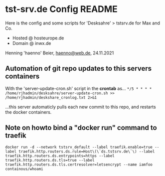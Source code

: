 # tst-srv.de Config README

Here is the config and some scripts for 'Desksahre' > tstsrv.de for Max and Co.

- Hosted @ hosteurope.de
- Domain @ inwx.de

Henning 'haenno' Beier, haenno@web.de, 24.11.2021

## Automation of git repo updates to this servers containers

With the 'server-update-cron.sh' script in the **crontab** as...
``*/5 * * * * /home/rjhadmin/desksahre/server-update-cron.sh >> /home/rjhadmin/deskshare_cronlog.txt 2>&1``

...this server automaticly pulls each new commit to this repo, and restarts the docker containers.

## Note on howto bind a "docker run" command to traefik

``docker run -d --network tstsrv_default --label traefik.enable=true --label traefik.http.routers.ds.rule=Host\(\`ds.tstsrv.de\`\) --label traefik.http.routers.ds.entrypoints=https --label traefik.http.routers.ds.tls=true --label traefik.http.routers.ds.tls.certresolver=letsencrypt --name iamfoo containous/whoami``
